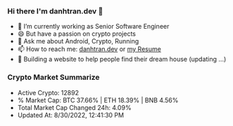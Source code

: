 ### Hi there I'm danhtran.dev 👋

- 🔭 I’m currently working as Senior Software Engineer
- 😄 But have a passion on crypto projects
- 💬 Ask me about Android, Crypto, Running 
- 📫 How to reach me: <a href="https://danhtran.dev" target="_blank">danhtran.dev</a> or <a href="Developer-Resume.pdf" target="_blank">my Resume</a>
- 🌱 Building a website to help people find their dream house (updating ...)

### Crypto Market Summarize
- Active Crypto: 12892
- % Market Cap: BTC 37.66% | ETH 18.39% | BNB 4.56%
- Total Market Cap Changed 24h: 4.09%
- Updated At: 8/30/2022, 12:41:30 PM
